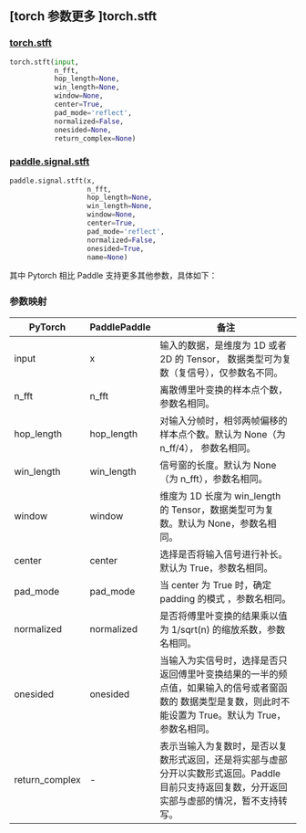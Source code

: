 ## [torch 参数更多 ]torch.stft

### [torch.stft](https://pytorch.org/docs/stable/generated/torch.stft.html?highlight=stft#torch.stft)

```python
torch.stft(input,
           n_fft,
           hop_length=None,
           win_length=None,
           window=None,
           center=True,
           pad_mode='reflect',
           normalized=False,
           onesided=None,
           return_complex=None)
```

### [paddle.signal.stft](https://www.paddlepaddle.org.cn/documentation/docs/zh/api/paddle/signal/stft_cn.html#paddle.signal.stft)

```python
paddle.signal.stft(x,
                   n_fft,
                   hop_length=None,
                   win_length=None,
                   window=None,
                   center=True,
                   pad_mode='reflect',
                   normalized=False,
                   onesided=True,
                   name=None)
```

其中 Pytorch 相比 Paddle 支持更多其他参数，具体如下：

### 参数映射
| PyTorch       | PaddlePaddle | 备注                                                   |
| ------------- | ------------ | ------------------------------------------------------ |
| input         | x            | 输入的数据，是维度为 1D 或者 2D 的 Tensor， 数据类型可为复数（复信号），仅参数名不同。   |
| n_fft         | n_fft        | 离散傅里叶变换的样本点个数，参数名相同。                                               |
| hop_length    | hop_length   | 对输入分帧时，相邻两帧偏移的样本点个数。默认为 None（为 n_ff/4）， 参数名相同。          |
| win_length    | win_length   | 信号窗的长度。默认为 None（为 n_fft），参数名相同。      |
| window        | window       | 维度为 1D 长度为 win_length 的 Tensor，数据类型可为复数。默认为 None，参数名相同。      |
| center        | center       | 选择是否将输入信号进行补长。默认为 True，参数名相同。                                   |
| pad_mode      | pad_mode     | 当 center 为 True 时，确定 padding 的模式 ，参数名相同。                              |
| normalized    | normalized   | 是否将傅里叶变换的结果乘以值为 1/sqrt(n) 的缩放系数，参数名相同。                       |
| onesided      | onesided     | 当输入为实信号时，选择是否只返回傅里叶变换结果的一半的频点值，如果输入的信号或者窗函数的 数据类型是复数，则此时不能设置为 True。默认为 True，参数名相同。      |
| return_complex| -            | 表示当输入为复数时，是否以复数形式返回，还是将实部与虚部分开以实数形式返回。Paddle 目前只支持返回复数，分开返回实部与虚部的情况，暂不支持转写。                |
